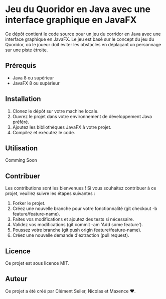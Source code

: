 # Jeu du Quoridor en Java avec une interface graphique en JavaFX

Ce dépôt contient le code source pour un jeu du corridor en Java avec une interface graphique en JavaFX. Le jeu est basé sur le concept du jeu du Quoridor, où le joueur doit éviter les obstacles en déplaçant un personnage sur une piste étroite.

## Prérequis

- Java 8 ou supérieur
- JavaFX 8 ou supérieur

## Installation

1. Clonez le dépôt sur votre machine locale.
2. Ouvrez le projet dans votre environnement de développement Java préféré.
3. Ajoutez les bibliothèques JavaFX à votre projet.
4. Compilez et exécutez le code.

## Utilisation

Comming Soon

## Contribuer

Les contributions sont les bienvenues ! Si vous souhaitez contribuer à ce projet, veuillez suivre les étapes suivantes :

1. Forker le projet.
2. Créez une nouvelle branche pour votre fonctionnalité (git checkout -b feature/feature-name).
3. Faites vos modifications et ajoutez des tests si nécessaire.
4. Validez vos modifications (git commit -am 'Add some feature').
5. Poussez votre branche (git push origin feature/feature-name).
6. Créez une nouvelle demande d'extraction (pull request).

## Licence

Ce projet est sous licence MIT.

## Auteur

Ce projet a été créé par Clément Seiler, Nicolas et Maxence ❤️.
